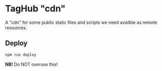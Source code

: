 # TagHub "cdn"

A "cdn" for some public static files and scripts we need availble as remote resources.

## Deploy

```sh
npm run deploy
```

**NB!** Do NOT overuse this! 
